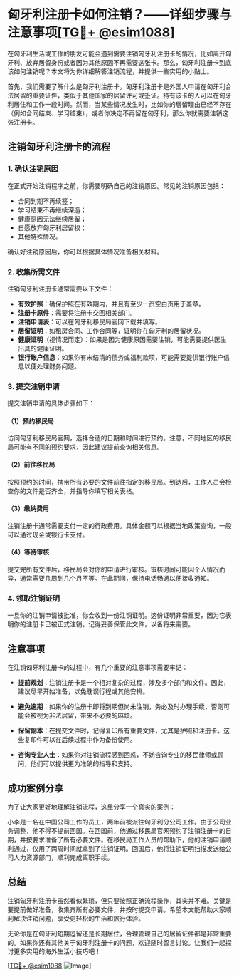 # 匈牙利注册卡如何注销？——详细步骤与注意事项[[TG💪+ @esim1088](https://t.me/s/esim1088)]

在匈牙利生活或工作的朋友可能会遇到需要注销匈牙利注册卡的情况，比如离开匈牙利、放弃居留身份或者因为其他原因不再需要这张卡。那么，匈牙利注册卡到底该如何注销呢？本文将为你详细解答注销流程，并提供一些实用的小贴士。

首先，我们需要了解什么是匈牙利注册卡。匈牙利注册卡是外国人申请在匈牙利合法居留的重要证件，类似于其他国家的居留许可或签证。持有该卡的人可以在匈牙利居住和工作一段时间。然而，当某些情况发生时，比如你的居留理由已经不存在（例如合同结束、学习结束），或者你决定不再留在匈牙利，那么你就需要注销这张注册卡。

## 注销匈牙利注册卡的流程

### 1. 确认注销原因

在正式开始注销程序之前，你需要明确自己的注销原因。常见的注销原因包括：

- 合同到期不再续签；
- 学习结束不再继续深造；
- 健康原因无法继续居留；
- 自愿放弃匈牙利居留权；
- 其他特殊情况。

确认好注销原因后，你可以根据具体情况准备相关材料。

### 2. 收集所需文件

注销匈牙利注册卡通常需要以下文件：

- **有效护照**：确保护照在有效期内，并且有至少一页空白页用于盖章。
- **注册卡原件**：需要将注册卡交回相关部门。
- **注销申请表**：可以在匈牙利移民局官网下载并填写。
- **居留证明**：如租房合同、工作合同等，证明你在匈牙利的居留状况。
- **健康证明**（视情况而定）：如果是因为健康原因需要注销，可能需要提供医生出具的健康证明。
- **银行账户信息**：如果你有未结清的债务或福利款项，可能需要提供银行账户信息以便处理财务问题。

### 3. 提交注销申请

提交注销申请的具体步骤如下：

#### （1）预约移民局

访问匈牙利移民局官网，选择合适的日期和时间进行预约。注意，不同地区的移民局可能有不同的预约要求，因此建议提前查询相关信息。

#### （2）前往移民局

按照预约的时间，携带所有必要的文件前往指定的移民局。到达后，工作人员会检查你的文件是否齐全，并指导你填写相关表格。

#### （3）缴纳费用

注销注册卡通常需要支付一定的行政费用。具体金额可以根据当地政策查询，一般可以通过现金或银行卡支付。

#### （4）等待审核

提交完所有文件后，移民局会对你的申请进行审核。审核时间可能因个人情况而异，通常需要几周到几个月不等。在此期间，保持电话畅通以便接收通知。

### 4. 领取注销证明

一旦你的注销申请被批准，你会收到一份注销证明。这份证明非常重要，因为它表明你的注册卡已被正式注销。记得妥善保管此文件，以备将来需要。

## 注意事项

在注销匈牙利注册卡的过程中，有几个重要的注意事项需要牢记：

- **提前规划**：注销注册卡是一个相对复杂的过程，涉及多个部门和文件。因此，建议尽早开始准备，以免耽误行程或其他安排。
  
- **避免逾期**：如果你的注册卡即将到期但尚未注销，务必及时办理手续，否则可能会被视为非法居留，带来不必要的麻烦。

- **保留副本**：在提交文件时，记得复印所有重要文件，尤其是护照和注册卡。这些复印件可以在后续过程中作为备份使用。

- **咨询专业人士**：如果你对注销流程感到困惑，不妨咨询专业的移民律师或顾问，他们可以提供更为准确的指导和支持。

## 成功案例分享

为了让大家更好地理解注销流程，这里分享一个真实的案例：

小李是一名在中国公司工作的员工，两年前被派往匈牙利分公司工作。由于公司业务调整，他不得不提前回国。在回国前，他通过移民局官网预约了注销注册卡的日期，并按要求准备了所有必要文件。在移民局工作人员的帮助下，他的注销申请顺利通过，仅用了两周时间就拿到了注销证明。回国后，他将注销证明扫描发送给公司人力资源部门，顺利完成离职手续。

## 总结

注销匈牙利注册卡虽然看似繁琐，但只要按照正确流程操作，其实并不难。关键是要提前做好准备，收集齐所有必要文件，并按时提交申请。希望本文能帮助大家顺利解决注销问题，享受更轻松的生活和旅行体验。

无论你是在匈牙利短期逗留还是长期居住，合理管理自己的居留证件都是非常重要的。如果你还有其他关于匈牙利注册卡的问题，欢迎随时留言讨论。让我们一起探讨更多实用的海外生活小技巧吧！

[[TG💪+ @esim1088](https://t.me/s/esim1088) ![Image](https://i.postimg.cc/4NQfJmqS/Snipaste-2025-05-13-00-14-12.png)]